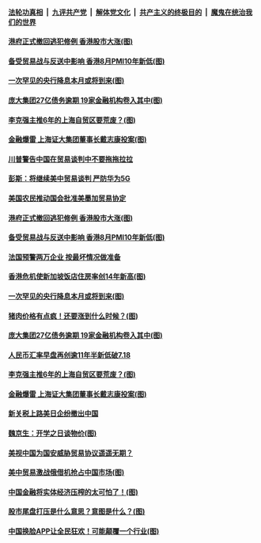 ####  [法轮功真相](../../../../basic/blob/master/README.md?t=09041452) &nbsp;|&nbsp; [九评共产党](../../../../9ping.md/blob/master/README.md?t=09041452) &nbsp;|&nbsp; [解体党文化](../../../../jtdwh.md/blob/master/README.md?t=09041452)  &nbsp;|&nbsp; [共产主义的终极目的](../../../../gczydzjmd.md/blob/master/README.md?t=09041452) &nbsp;|&nbsp; [魔鬼在统治我们的世界](../../../../mgztzwmdsj.md/blob/master/README.md?t=09041452) 

#### [港府正式撤回逃犯修例 香港股市大涨(图)](../pages/p5/906152.md?t=09041452) 

#### [备受贸易战与反送中影响 香港8月PMI10年新低(图)](../pages/p5/906132.md?t=09041452) 

#### [一次罕见的央行降息本月或将到来(图)](../pages/p5/906080.md?t=09041452) 

#### [庞大集团27亿债务逾期 19家金融机构卷入其中(图)](../pages/p5/906086.md?t=09041452) 

#### [李克强主推6年的上海自贸区要荒废？(图)](../pages/p5/906063.md?t=09041452) 

#### [金融爆雷 上海证大集团董事长戴志康投案(图)](../pages/p5/905916.md?t=09041452) 

#### [川普警告中国在贸易谈判中不要拖拖拉拉](../pages/p5/906157.md?t=09041452) 

#### [彭斯：将继续美中贸易谈判 严防华为5G](../pages/p5/906156.md?t=09041452) 

#### [美国农民推动国会批准美墨加贸易协定](../pages/p5/906154.md?t=09041452) 

#### [港府正式撤回逃犯修例 香港股市大涨(图)](../pages/p5/906152.md?t=09041452) 

#### [备受贸易战与反送中影响 香港8月PMI10年新低(图)](../pages/p5/906132.md?t=09041452) 

#### [法国预警两万企业 按最坏情况做准备](../pages/p5/906110.md?t=09041452) 

#### [香港危机使新加坡饭店住房率创14年新高(图)](../pages/p5/906106.md?t=09041452) 

#### [一次罕见的央行降息本月或将到来(图)](../pages/p5/906080.md?t=09041452) 

#### [猪肉价格有点疯！还要涨到什么时候？(图)](../pages/p5/906081.md?t=09041452) 

#### [庞大集团27亿债务逾期 19家金融机构卷入其中(图)](../pages/p5/906086.md?t=09041452) 

#### [人民币汇率早盘再创逾11年半新低破7.18](../pages/p5/906067.md?t=09041452) 

#### [李克强主推6年的上海自贸区要荒废？(图)](../pages/p5/906063.md?t=09041452) 

#### [金融爆雷 上海证大集团董事长戴志康投案(图)](../pages/p5/905916.md?t=09041452) 

#### [新关税上路美日企纷撤出中国](../pages/p5/905977.md?t=09041452) 

#### [魏京生：开学之日谈物价(图)](../pages/p5/905968.md?t=09041452) 

#### [美视中国为国安威胁贸易协议遥遥无期？](../pages/p5/905964.md?t=09041452) 

#### [美中贸易激战俄借机抢占中国市场(图)](../pages/p5/905950.md?t=09041452) 

#### [中国金融将实体经济压榨的太可怕了！(图)](../pages/p5/905918.md?t=09041452) 

#### [股市尾盘打压是什么意思？意图是什么？(图)](../pages/p5/905939.md?t=09041452) 

#### [中国换脸APP让全民狂欢！可能颠覆一个行业(图)](../pages/p5/905915.md?t=09041452) 

